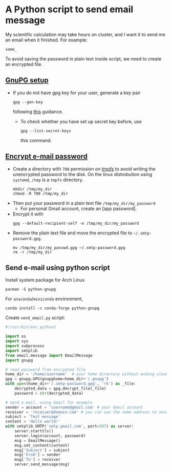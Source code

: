 # A Python script to send email message

My scientific calculation may take hours on cluster, and I want it to send me an email when it finished.
For example:
```
some_
```

To avoid saving the password in plain text inside script, we need to create an encrypted file.

## [GnuPG setup](https://wiki.archlinux.org/title/GnuPG#Usage)
- If you do not have gpg key for your user, generate a key pair 
  ```
  gpg --gen-key
  ```
  following [this](https://wiki.archlinux.org/title/GnuPG#Create_a_key_pair) guidance.

  - To check whether you have set up secret key before, use 
    ```
    gpg --list-secret-keys
    ```
    this command.


## [Encrypt e-mail password](https://wiki.archlinux.org/title/Msmtp#GnuPG)
- Create a directory with `700` permission on [tmpfs](https://wiki.archlinux.org/title/Tmpfs) to avoid writing the unencrypted password to the disk.
  On the linux distrobution using `systemd`, `/tmp` is a `tmpfs` directory.
  ```
  mkdir /tmp/my_dir
  chmod -R 700 /tmp/my_dir
  ```
- Then put your password in a plain text file `/tmp/my_dir/my_password` 
  - For personal Gmail account, create an [app password].
- Encrypt it with
  ```
  gpg --default-recipient-self -e /tmp/my_dir/my_password
  ```
- Remove the plain text file and move the encrypted file to `~/.smtp-password.gpg`.
  ```
  mv /tmp/my_dir/my_passwd.gpg ~/.smtp-password.gpg
  rm -r /tmp/my_dir
  ```

## Send e-mail using python script
  Install system package for Arch Linux
  ```
  pacman -S python-gnupg
  ```
  For `anaconda`/`miniconda` environment,
  ```
  conda install -c conda-forge python-gnupg 
  ```
  Create `send_email.py` script:
  ```python
  #!/usr/bin/env python3
  
  import os
  import sys
  import subprocess
  import smtplib
  from email.message import EmailMessage
  import gnupg

  # read password from encrypted file
  home_dir = '/home/username'  # your home directory without ending slash
  gpg = gnupg.GPG(gnupghome=home_dir+'/.gnupg')
  with open(home_dir+'/.smtp-password.gpg', 'rb') as _file:
      decrypted_data = gpg.decrypt_file(_file)
      password = str(decrypted_data)

  # send e-mail, using Gmail for example
  sender = account = 'username@gmail.com' # your Gmail account
  receiver = 'receiver@domain.com' # you can use the same address to send to yourself
  subject = 'Test message'
  content = 'Hello world!'
  with smtplib.SMTP('smtp.gmail.com', port=587) as server:
      server.starttls()
      server.login(account, password)
      msg = EmailMessage()
      msg.set_content(content)
      msg['Subject'] = subject
      msg['From'] = sender
      msg['To'] = receiver
      server.send_message(msg)
  ```

